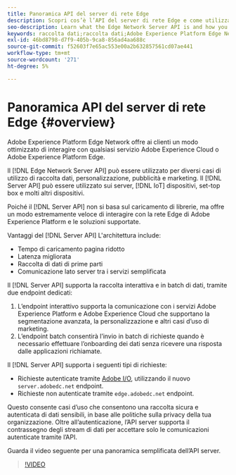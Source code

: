 ```yaml
---
title: Panoramica API del server di rete Edge
description: Scopri cos’è l’API del server di rete Edge e come utilizzarla.
seo-description: Learn what the Edge Network Server API is and how you can use it.
keywords: raccolta dati;raccolta dati;Adobe Experience Platform Edge Network;server api;
exl-id: 46bd8798-d7f9-405b-9ca8-856ad4aa688c
source-git-commit: f52603f7e65ac553e00a2b632857561cd07ae441
workflow-type: tm+mt
source-wordcount: '271'
ht-degree: 5%

---
```


# Panoramica API del server di rete Edge {#overview}

Adobe Experience Platform Edge Network offre ai clienti un modo ottimizzato di interagire con qualsiasi servizio Adobe Experience Cloud o Adobe Experience Platform Edge.

Il [!DNL Edge Network Server API] può essere utilizzato per diversi casi di utilizzo di raccolta dati, personalizzazione, pubblicità e marketing. Il [!DNL Server API] può essere utilizzato sui server, [!DNL IoT] dispositivi, set-top box e molti altri dispositivi.

Poiché il [!DNL Server API] non si basa sul caricamento di librerie, ma offre un modo estremamente veloce di interagire con la rete Edge di Adobe Experience Platform e le soluzioni supportate.

Vantaggi del [!DNL Server API] L&#39;architettura include:

* Tempo di caricamento pagina ridotto
* Latenza migliorata
* Raccolta di dati di prime parti
* Comunicazione lato server tra i servizi semplificata

Il [!DNL Server API] supporta la raccolta interattiva e in batch di dati, tramite due endpoint dedicati:

1. L’endpoint interattivo supporta la comunicazione con i servizi Adobe Experience Platform e Adobe Experience Cloud che supportano la segmentazione avanzata, la personalizzazione e altri casi d’uso di marketing.
2. L’endpoint batch consentirà l’invio in batch di richieste quando è necessario effettuare l’onboarding dei dati senza ricevere una risposta dalle applicazioni richiamate.

Il [!DNL Server API] supporta i seguenti tipi di richieste:

* Richieste autenticate tramite [Adobe I/O](https://developer.adobe.com/), utilizzando il nuovo `server.adobedc.net` endpoint.
* Richieste non autenticate tramite `edge.adobedc.net` endpoint.

Questo consente casi d’uso che consentono una raccolta sicura e autenticata di dati sensibili, in base alle politiche sulla privacy della tua organizzazione. Oltre all’autenticazione, l’API server supporta il contrassegno degli stream di dati per accettare solo le comunicazioni autenticate tramite l’API.

Guarda il video seguente per una panoramica semplificata dell’API server.

>[!VIDEO](https://video.tv.adobe.com/v/341448/)

